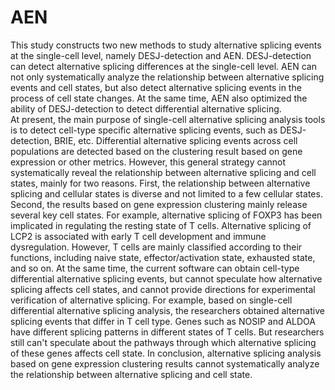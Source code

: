 # AEN
This study constructs two new methods to study alternative splicing events at the single-cell level, namely DESJ-detection and AEN. 
DESJ-detection can detect alternative splicing differences at the single-cell level. 
AEN can not only systematically analyze the relationship between alternative splicing events and cell states, but also detect alternative splicing events in the process of cell state changes.
At the same time, AEN also optimized the ability of DESJ-detection to detect differential alternative splicing.  
At present, the main purpose of single-cell alternative splicing analysis tools is to detect cell-type specific alternative splicing events, such as DESJ-detection, BRIE, etc. 
Differential alternative splicing events across cell populations are detected based on the clustering result based on gene expression or other metrics. 
However, this general strategy cannot systematically reveal the relationship between alternative splicing and cell states, mainly for two reasons. 
First, the relationship between alternative splicing and cellular states is diverse and not limited to a few cellular states. 
Second, the results based on gene expression clustering mainly release several key cell states. 
For example, alternative splicing of FOXP3 has been implicated in regulating the resting state of T cells. 
Alternative splicing of LCP2 is associated with early T cell development and immune dysregulation.
However, T cells are mainly classified according to their functions, including naive state, effector/activation state, exhausted state, and so on. 
At the same time, the current software can obtain cell-type differential alternative splicing events, but cannot speculate how alternative splicing affects cell states, and cannot provide directions for experimental verification of alternative splicing. For example, based on single-cell differential alternative splicing analysis, the researchers obtained alternative splicing events that differ in T cell type. Genes such as NOSIP and ALDOA have different splicing patterns in different states of T cells. But researchers still can't speculate about the pathways through which alternative splicing of these genes affects cell state. In conclusion, alternative splicing analysis based on gene expression clustering results cannot systematically analyze the relationship between alternative splicing and cell state.
